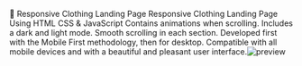 👕 Responsive Clothing Landing Page
Responsive Clothing Landing Page Using HTML CSS & JavaScript
Contains animations when scrolling.
Includes a dark and light mode.
Smooth scrolling in each section.
Developed first with the Mobile First methodology, then for desktop.
Compatible with all mobile devices and with a beautiful and pleasant user interface.![preview](https://user-images.githubusercontent.com/97468873/194374836-ec697b67-1af4-413d-bbaf-700e84ecc7c5.png)

